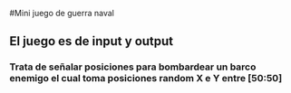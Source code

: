 #Mini juego de guerra naval

## El juego es de input y output
### Trata de señalar posiciones para bombardear un barco enemigo el cual toma posiciones random X e Y entre [50:50]
